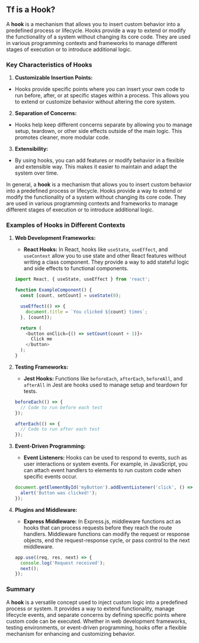 ## Tf is a Hook?

A **hook** is a mechanism that allows you to insert custom behavior into a predefined process or lifecycle. Hooks provide a way to extend or modify the functionality of a system without changing its core code. They are used in various programming contexts and frameworks to manage different stages of execution or to introduce additional logic. 

### Key Characteristics of Hooks

1. **Customizable Insertion Points:**
  * Hooks provide specific points where you can insert your own code to run before, after, or at specific stages within a process. This allows you to extend or customize behavior without altering the core system.

2. **Separation of Concerns:**
  * Hooks help keep different concerns separate by allowing you to manage setup, teardown, or other side effects outside of the main logic. This promotes cleaner, more modular code. 

3. **Extensibility:**
  * By using hooks, you can add features or modify behavior in a flexible and extensible way. This makes it easier to maintain and adapt the system over time.

  In general, a **hook** is a mechanism that allows you to insert custom behavior into a predefined process or lifecycle. Hooks provide a way to extend or modify the functionality of a system without changing its core code. They are used in various programming contexts and frameworks to manage different stages of execution or to introduce additional logic.

<!-- TODO: read this shit below, then continue the jest documentation -->
### Examples of Hooks in Different Contexts

1. **Web Development Frameworks:**
   - **React Hooks:** In React, hooks like `useState`, `useEffect`, and `useContext` allow you to use state and other React features without writing a class component. They provide a way to add stateful logic and side effects to functional components.

   ```javascript
   import React, { useState, useEffect } from 'react';

   function ExampleComponent() {
     const [count, setCount] = useState(0);

     useEffect(() => {
       document.title = `You clicked ${count} times`;
     }, [count]);

     return (
       <button onClick={() => setCount(count + 1)}>
         Click me
       </button>
     );
   }
   ```

2. **Testing Frameworks:**
   - **Jest Hooks:** Functions like `beforeEach`, `afterEach`, `beforeAll`, and `afterAll` in Jest are hooks used to manage setup and teardown for tests.

   ```javascript
   beforeEach(() => {
     // Code to run before each test
   });

   afterEach(() => {
     // Code to run after each test
   });
   ```

3. **Event-Driven Programming:**
   - **Event Listeners:** Hooks can be used to respond to events, such as user interactions or system events. For example, in JavaScript, you can attach event handlers to elements to run custom code when specific events occur.

   ```javascript
   document.getElementById('myButton').addEventListener('click', () => {
     alert('Button was clicked!');
   });
   ```

4. **Plugins and Middleware:**
   - **Express Middleware:** In Express.js, middleware functions act as hooks that can process requests before they reach the route handlers. Middleware functions can modify the request or response objects, end the request-response cycle, or pass control to the next middleware.

   ```javascript
   app.use((req, res, next) => {
     console.log('Request received');
     next();
   });
   ```

### Summary

A **hook** is a versatile concept used to inject custom logic into a predefined process or system. It provides a way to extend functionality, manage lifecycle events, and separate concerns by defining specific points where custom code can be executed. Whether in web development frameworks, testing environments, or event-driven programming, hooks offer a flexible mechanism for enhancing and customizing behavior.

